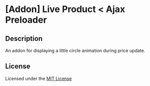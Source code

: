 # [Addon] Live Product < Ajax Preloader

## Description
An addon for displaying a little circle animation during price update.

## License
Licensed under the [MIT License](LICENSE.txt)
